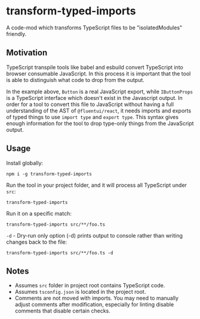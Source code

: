 # transform-typed-imports

A code-mod which transforms TypeScript files to be "isolatedModules" friendly.

## Motivation

TypeScript transpile tools like babel and esbuild convert TypeScript into browser consumable JavaScript. In this process it is important that the tool is able to distinguish what code to drop from the output.

In the example above, `Button` is a real JavaScript export, while `IButtonProps` is a TypeScript interface which doesn't exist in the Javascript output. In order for a tool to convert this file to JavaScript without having a full understanding of the AST of `@fluentui/react`, it needs imports and exports of typed things to use `import type` and `export type`. This syntax gives enough information for the tool to drop type-only things from the JavaScript output.

## Usage

Install globally:

```
npm i -g transform-typed-imports
```

Run the tool in your project folder, and it will process all TypeScript under `src`:

```
transform-typed-imports
```

Run it on a specific match:

```
transform-typed-imports src/**/foo.ts
```

`-d` - Dry-run only option (-d) prints output to console rather than writing changes back to the file:

```
transform-typed-imports src/**/foo.ts -d
```

## Notes

* Assumes `src` folder in project root contains TypeScript code.
* Assumes `tsconfig.json` is located in the project root.
* Comments are not moved with imports. You may need to manually adjust comments after modification, especially for linting disable comments that disable certain checks.
